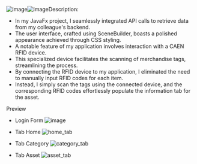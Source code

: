 ![image](https://github.com/PhanVanVien/desktop-app/assets/84467489/e76b5834-7b61-4f39-9b87-a6da3241f346)![image](https://github.com/PhanVanVien/desktop-app/assets/84467489/9b8b04a4-07df-4d64-a6a5-95fbd1457855)Description:
- In my JavaFx project, I seamlessly integrated API calls to retrieve data from my colleague's backend.
- The user interface, crafted using SceneBuilder, boasts a polished appearance achieved through CSS styling.
- A notable feature of my application involves interaction with a CAEN RFID device.
- This specialized device facilitates the scanning of merchandise tags, streamlining the process.
- By connecting the RFID device to my application, I eliminated the need to manually input RFID codes for each item.
- Instead, I simply scan the tags using the connected device, and the corresponding RFID codes effortlessly populate the information tab for the asset.

Preview
- Login Form
![image](https://github.com/PhanVanVien/desktop-app/assets/84467489/34d971af-b58f-462f-95b9-6d56b141ed04)

- Tab Home
![home_tab](https://github.com/PhanVanVien/desktop-app/assets/84467489/07871659-9831-4331-80be-d682a4537a62)

- Tab Category
![category_tab](https://github.com/PhanVanVien/desktop-app/assets/84467489/c7287cc8-644d-46d7-b613-9770f4692bfe)

- Tab Asset
![asset_tab](https://github.com/PhanVanVien/desktop-app/assets/84467489/9a977b01-334e-4225-92f3-7dcc7aa735c0)
